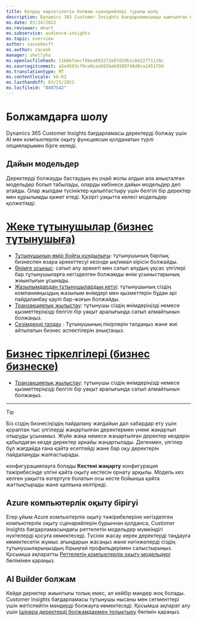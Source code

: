 ```yaml
---
title: Қолдау көрсетілетін болжам сценарийлері туралы шолу
description: Dynamics 365 Customer Insights бағдарламасында қамтылған болжам сценарийлері мен опциялары.
ms.date: 03/24/2022
ms.reviewer: mhart
ms.subservice: audience-insights
ms.topic: overview
author: zacookmsft
ms.author: zacook
manager: shellyha
ms.openlocfilehash: 11b0efeecf8bea893272e67d29b1c6622771110c
ms.sourcegitcommit: a5e4503cf9ce0cea562bab9389748d8ca1451f9d
ms.translationtype: MT
ms.contentlocale: kk-KZ
ms.lasthandoff: 03/25/2022
ms.locfileid: "8487542"
---
```

# <a name="predictions-overview"></a>Болжамдарға шолу

Dynamics 365 Customer Insights бағдарламасы деректерді болжау үшін AI мен компьютерлік оқыту функциясын қолданатын түрлі опцияларымен бірге келеді. 

## <a name="out-of-box-models"></a>Дайын модельдер

Деректерді болжауды бастаудың ең оңай жолы алдын ала анықталған модельдер болып табылады, оларды көбінесе дайын модельдер деп атайды. Олар жылдам түсініктер қалыптастыру үшін белгілі бір деректер мен құрылымды қажет етеді. Қазіргі уақытта келесі модельдер қолжетімді: 

# <a name="individual-consumers-b-to-c"></a>[Жеке тұтынушылар (бизнес тұтынушыға)](#tab/b2c)

- [Тұтынушының өмір бойғы құндылығы](predict-customer-lifetime-value.md): тұтынушының барлық бизнеспен өзара әрекеттесуі кезінде ықтимал кірісін болжайды.
- [Өнімге ұсыныс](predict-product-recommendation.md): сатып алу әрекеті мен сатып алудың ұқсас үлгілері бар тұтынушыларға негізделген болжамды өнім ұсыныстарының жиынтығын ұсынады.
- [Жазылымдардан тұтынушылардың кетуі](predict-subscription-churn.md): тұтынушының сіздің компанияңыздың жазылым өнімдері мен қызметтерін бұдан әрі пайдаланбау қаупі бар-жоғын болжайды.
- [Транзакциялық жылыстау](predict-transactional-churn.md): тұтынушы сіздің өнімдеріңізді немесе қызметтеріңізді белгілі бір уақыт аралығында сатып алмайтынын болжаңыз.
- [Сезімдерді талдау](sentiment-analysis.md) : Тұтынушының пікірлерін талдаңыз және жиі айтылатын бизнес аспектілерін анықтаңыз.

# <a name="business-accounts-b-to-b"></a>[Бизнес тіркелгілері (бизнес бизнеске)](#tab/b2b)

- [Транзакциялық жылыстау](predict-transactional-churn.md): тұтынушы сіздің өнімдеріңізді немесе қызметтеріңізді белгілі бір уақыт аралығында сатып алмайтынын болжаңыз.

---

> [!TIP]
> Біз сіздің бизнесіңіздің пайдалану жағдайын дәл хабардар ету үшін қораптан тыс үлгілерді жаңартылған деректермен үнемі жаңартып отыруды ұсынамыз. Жүйе жаңа немесе жаңартылған деректер көздерін қабылдаған кезде деректер арнайы жаңартылады. Дегенмен, үлгілер бұл жағдайда ғана қайта есептейді және бар оқу деректерін пайдалануды жалғастырады.
> 
> конфигурациялауға болады **Кестені жаңарту** конфигурация тәжірибесінде үлгіні қайта оқыту кестесін орнату арқылы. Модель кез келген уақытта өзгертуге болатын осы кесте бойынша қайта жаттықтырады және қалпына келтіреді.


## <a name="azure-machine-learning-integration"></a>Azure компьютерлік оқыту бірігуі

Егер ұйым Azure компьютерлік оқыту тәжірибелеріне негізделген компьютерлік оқыту сценарийлерін бұрыннан қолданса, Customer Insights бағдарламасындағы реттелетін модельдер мүмкіндігі нүктелерді қосуға көмектеседі. Түсінік жасау керек деректерді таңдауға көмектесетін жұмыс ағындарын жасаңыз және нәтижелерді сіздің тұтынушыларыңыздың бірыңғай профильдерімен салыстырыңыз. Қосымша ақпаратты [Реттелетін компьютерлік оқыту модельдері](custom-models.md) бөлімінен қараңыз.

## <a name="ai-builder-prediction"></a>AI Builder болжам

Кейде деректер жиынтығы толық емес, ал кейбір мәндер жоқ болады. Customer Insights бағдарламасы тұтынушы нысаны мен сегменттері үшін жетіспейтін мәндерді болжауға көмектеседі. Қосымша ақпарат алу үшін [Ішінара деректерді болжамдармен толықтыру](predictions.md) бөлімін қараңыз.
